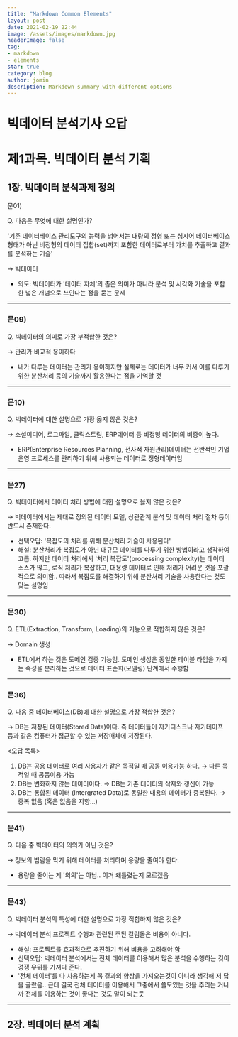 ```yaml
---
title: "Markdown Common Elements"
layout: post
date: 2021-02-19 22:44
image: /assets/images/markdown.jpg
headerImage: false
tag:
- markdown
- elements
star: true
category: blog
author: jomin
description: Markdown summary with different options
---
```



# 빅데이터 분석기사 오답

# 제1과목. 빅데이터 분석 기획

## 1장. 빅데이터 분석과제 정의

문01)

Q. 다음은 무엇에 대한 설명인가?

'기존 데이터베이스 관리도구의 능력을 넘어서는 대량의 정형 또는 심지어 데이터베이스 형태가 아닌 비정형의 데이터 집합(set)까지 포함한 데이터로부터 가치를 추출하고 결과를 분석하는 기술'

→ 빅데이터

- 의도: 빅데이터가 '데이터 자체'의 좁은 의미가 아니라 분석 및 시각화 기술을 포함한 넓은 개념으로 쓰인다는 점을 묻는 문제

---

### 문09)

Q. 빅데이터의 의미로 가장 부적합한 것은?

→ 관리가 비교적 용이하다

- 내가 다루는 데이터는 관리가 용이하지만 실제로는 데이터가 너무 커서 이를 다루기 위한 분산처리 등의 기술까지 활용한다는 점을 기억할 것

---

### 문10)

Q. 빅데이터에 대한 설명으로 가장 옳지 않은 것은?

→ 소셜미디어, 로그파일, 클릭스트림, ERP데이터 등 비정형 데이터의 비중이 높다.

- ERP(Enterprise Resources Planning, 전사적 자원관리)데이터는 전반적인 기업운영 프로세스를 관리하기 위해 사용되는 데이터로 정형데이터임

---

### 문27)

Q. 빅데이터에서 데이터 처리 방법에 대한 설명으로 옳지 않은 것은?

→ 빅데이터에서는 제대로 정의된 데이터 모델, 상관관계 분석 및 데이터 처리 절차 등이 반드시 존재한다.

- 선택오답: '복잡도의 처리를 위해 분산처리 기술이 사용된다'
- 해설: 분산처리가 복잡도가 아닌 대규모 데이터를 다루기 위한 방법이라고 생각하여 고름. 하지만 데이터 처리에서 '처리 복잡도'(processing complexity)는 데이터 소스가 많고, 로직 처리가 복잡하고, 대용량 데이터로 인해 처리가 어려운 것을 포괄적으로 의미함.. 따라서 복잡도를 해결하기 위해 분산처리 기술을 사용한다는 것도 맞는 설명임

---

### 문30)

Q. ETL(Extraction, Transform, Loading)의 기능으로 적합하지 않은 것은?

→ Domain 생성

- ETL에서 하는 것은 도메인 검증 기능임. 도메인 생성은 동일한 테이블 타입을 가지는 속성을 분리하는 것으로 데이터 표준화(모델링) 단계에서 수행함

---

### 문36)

Q. 다음 중 데이터베이스(DB)에 대한 설명으로 가장 적합한 것은?

→ DB는 저장된 데이터(Stored Data)이다. 즉 데이터들이 자기디스크나 자기테이프 등과 같은 컴퓨터가 접근할 수 있는 저장매체에 저장된다.

<오답 목록>

1. DB는 공용 데이터로 여러 사용자가 같은 목적일 때 공동 이용가능 하다. → 다른 목적일 때 공동이용 가능
2. DB는 변화하지 않는 데이터이다. → DB는 기존 데이터의 삭제와 갱신이 가능
3. DB는 통합된 데이터 (Intergrated Data)로 동일한 내용의 데이터가 중복된다. → 중복 없음 (혹은 없음을 지향...)

---

### 문41)

Q. 다음 중 빅데이터의 의의가 아닌 것은?

→ 정보의 범람을 막기 위해 데이터를 처리하며 용량을 줄여야 한다.

- 용량을 줄이는 게 '의의'는 아님.. 이거 왜틀렸는지 모르겠음

---

### 문43)

Q. 빅데이터 분석의 특성에 대한 설명으로 가장 적합하지 않은 것은?

→ 빅데이터 분석 프로젝트 수행과 관련된 주된 걸림돌은 비용이 아니다.

- 해설: 프로젝트를 효과적으로 추진하기 위해 비용을 고려해야 함
- 선택오답: 빅데이터 분석에서는 전체 데이터를 이용해서 많은 분석을 수행하는 것이 경쟁 우위를 가져다 준다.
- '전체 데이터'를 다 사용하는게 꼭 결과의 향상을 가져오는것이 아니라 생각해 저 답을 골랐음.. 근데 결국 전체 데이터를 이용해서 그중에서 쓸모있는 것을 추리는 거니까 전체를 이용하는 것이 좋다는 것도 말이 되는듯

---

## 2장. 빅데이터 분석 계획
